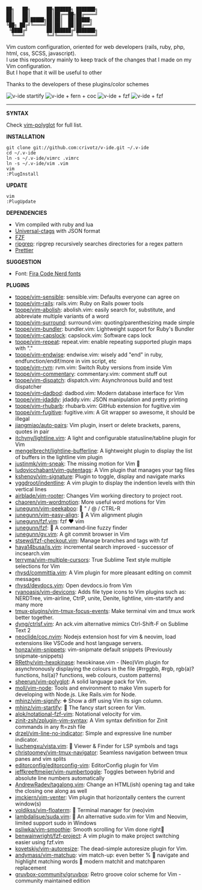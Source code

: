     ██╗   ██╗      ██╗██████╗ ███████╗  
    ██║   ██║      ██║██╔══██╗██╔════╝  
    ██║   ██║█████╗██║██║  ██║█████╗  
    ╚██╗ ██╔╝╚════╝██║██║  ██║██╔══╝  
     ╚████╔╝       ██║██████╔╝███████╗  
      ╚═══╝        ╚═╝╚═════╝ ╚══════╝  

Vim custom configuration, oriented for web developers (rails, ruby, php, html, css, SCSS, javascript).  
I use this repository mainly to keep track of the changes that I made on my Vim configuration.  
But I hope that it will be useful to other

Thanks to the developers of these plugins/color schemes

![v-ide startify](https://raw.githubusercontent.com/crivotz/v-ide/master/screenshots/v-ide_screenshot.png)
![v-ide + fern + coc](https://raw.githubusercontent.com/crivotz/v-ide/master/screenshots/v-ide_screenshot_1.png)
![v-ide + fzf ](https://raw.githubusercontent.com/crivotz/v-ide/master/screenshots/v-ide_screenshot_2.png)
![v-ide + fzf ](https://raw.githubusercontent.com/crivotz/v-ide/master/screenshots/v-ide_screenshot_3.png)

---

**SYNTAX**

Check [vim-polyglot](https://github.com/sheerun/vim-polyglot) for full list.  

**INSTALLATION**
```console
git clone git://github.com:crivotz/v-ide.git ~/.v-ide
cd ~/.v-ide
ln -s ~/.v-ide/vimrc .vimrc
ln -s ~/.v-ide/vim .vim
vim
:PlugInstall
```
**UPDATE**
```console
vim
:PlugUpdate
```
**DEPENDENCIES**

* Vim compiled with ruby and lua
* [Universal-ctags](https://github.com/universal-ctags/ctags) with JSON format
* [FZF](https://github.com/junegunn/fzf)
* [ripgrep](https://github.com/BurntSushi/ripgrep): ripgrep recursively searches directories for a regex pattern  
* [Prettier](https://prettier.io)

**SUGGESTION**

* Font: [Fira Code Nerd fonts](https://github.com/ryanoasis/nerd-fonts)

**PLUGINS**  

* [tpope/vim-sensible](https://github.com/tpope/vim-sensible): sensible.vim: Defaults everyone can agree on  
* [tpope/vim-rails](https://github.com/tpope/vim-rails): rails.vim: Ruby on Rails power tools  
* [tpope/vim-abolish](https://github.com/tpope/vim-abolish): abolish.vim: easily search for, substitute, and abbreviate multiple variants of a word  
* [tpope/vim-surround](https://github.com/tpope/vim-surround): surround.vim: quoting/parenthesizing made simple  
* [tpope/vim-bundler](https://github.com/tpope/vim-bundler): bundler.vim: Lightweight support for Ruby's Bundler  
* [tpope/vim-capslock](https://github.com/tpope/vim-capslock): capslock.vim: Software caps lock  
* [tpope/vim-repeat](https://github.com/tpope/vim-repeat): repeat.vim: enable repeating supported plugin maps with "."  
* [tpope/vim-endwise](https://github.com/tpope/vim-endwise): endwise.vim: wisely add "end" in ruby, endfunction/endif/more in vim script, etc  
* [tpope/vim-rvm](https://github.com/tpope/vim-rvm): rvm.vim: Switch Ruby versions from inside Vim  
* [tpope/vim-commentary](https://github.com/tpope/vim-commentary): commentary.vim: comment stuff out  
* [tpope/vim-dispatch](https://github.com/tpope/vim-dispatch): dispatch.vim: Asynchronous build and test dispatcher  
* [tpope/vim-dadbod](https://github.com/tpope/vim-dadbod): dadbod.vim: Modern database interface for Vim  
* [tpope/vim-jdaddy](https://github.com/tpope/vim-jdaddy): jdaddy.vim: JSON manipulation and pretty printing  
* [tpope/vim-rhubarb](https://github.com/tpope/vim-rhubarb): rhubarb.vim: GitHub extension for fugitive.vim  
* [tpope/vim-fugitive](https://github.com/tpope/vim-fugitive): fugitive.vim: A Git wrapper so awesome, it should be illegal  
* [jiangmiao/auto-pairs](https://github.com/jiangmiao/auto-pairs): Vim plugin, insert or delete brackets, parens, quotes in pair  
* [itchyny/lightline.vim](https://github.com/itchyny/lightline.vim): A light and configurable statusline/tabline plugin for Vim  
* [mengelbrecht/lightline-bufferline](https://github.com/mengelbrecht/lightline-bufferline): A lightweight plugin to display the list of buffers in the lightline vim plugin  
* [justinmk/vim-sneak](https://github.com/justinmk/vim-sneak): The missing motion for Vim 👟  
* [ludovicchabant/vim-gutentags](https://github.com/ludovicchabant/vim-gutentags): A Vim plugin that manages your tag files  
* [kshenoy/vim-signature](https://github.com/kshenoy/vim-signature): Plugin to toggle, display and navigate marks  
* [yggdroot/indentline](https://github.com/yggdroot/indentline): A vim plugin to display the indention levels with thin vertical lines  
* [airblade/vim-rooter](https://github.com/airblade/vim-rooter): Changes Vim working directory to project root.  
* [chaoren/vim-wordmotion](https://github.com/chaoren/vim-wordmotion): More useful word motions for Vim  
* [junegunn/vim-peekaboo](https://github.com/junegunn/vim-peekaboo): 👀 " / @ / CTRL-R  
* [junegunn/vim-easy-align](https://github.com/junegunn/vim-easy-align): 🌻 A Vim alignment plugin  
* [junegunn/fzf.vim](https://github.com/junegunn/fzf.vim): fzf ❤️ vim  
* [junegunn/fzf](https://github.com/junegunn/fzf): 🌸 A command-line fuzzy finder  
* [junegunn/gv.vim](https://github.com/junegunn/gv.vim): A git commit browser in Vim  
* [stsewd/fzf-checkout.vim](https://github.com/stsewd/fzf-checkout.vim): Manage branches and tags with fzf  
* [haya14busa/is.vim](https://github.com/haya14busa/is.vim): incremental search improved - successor of incsearch.vim  
* [terryma/vim-multiple-cursors](https://github.com/terryma/vim-multiple-cursors): True Sublime Text style multiple selections for Vim  
* [rhysd/committia.vim](https://github.com/rhysd/committia.vim): A Vim plugin for more pleasant editing on commit messages  
* [rhysd/devdocs.vim](https://github.com/rhysd/devdocs.vim): Open devdocs.io from Vim  
* [ryanoasis/vim-devicons](https://github.com/ryanoasis/vim-devicons): Adds file type icons to Vim plugins such as: NERDTree, vim-airline, CtrlP, unite, Denite, lightline, vim-startify and many more  
* [tmux-plugins/vim-tmux-focus-events](https://github.com/tmux-plugins/vim-tmux-focus-events): Make terminal vim and tmux work better together.  
* [dyng/ctrlsf.vim](https://github.com/dyng/ctrlsf.vim): An ack.vim alternative mimics Ctrl-Shift-F on Sublime Text 2  
* [neoclide/coc.nvim](https://github.com/neoclide/coc.nvim): Nodejs extension host for vim & neovim, load extensions like VSCode and host language servers.  
* [honza/vim-snippets](https://github.com/honza/vim-snippets): vim-snipmate default snippets (Previously snipmate-snippets)  
* [RRethy/vim-hexokinase](https://github.com/RRethy/vim-hexokinase): hexokinase.vim - (Neo)Vim plugin for asynchronously displaying the colours in the file (#rrggbb, #rgb, rgb(a)? functions, hsl(a)? functions, web colours, custom patterns)  
* [sheerun/vim-polyglot](https://github.com/sheerun/vim-polyglot): A solid language pack for Vim.  
* [moll/vim-node](https://github.com/moll/vim-node): Tools and environment to make Vim superb for developing with Node.js. Like Rails.vim for Node.  
* [mhinz/vim-signify](https://github.com/mhinz/vim-signify): ➕ Show a diff using Vim its sign column.  
* [mhinz/vim-startify](https://github.com/mhinz/vim-startify): 🔗 The fancy start screen for Vim.  
* [alok/notational-fzf-vim](https://github.com/alok/notational-fzf-vim): Notational velocity for vim.  
* [zinit-zsh/zplugin-vim-syntax](https://github.com/zinit-zsh/zplugin-vim-syntax): A Vim syntax definition for Zinit commands in any ft=zsh file  
* [drzel/vim-line-no-indicator](https://github.com/drzel/vim-line-no-indicator): Simple and expressive line number indicator.  
* [liuchengxu/vista.vim](https://github.com/liuchengxu/vista.vim): 🌵 Viewer & Finder for LSP symbols and tags  
* [christoomey/vim-tmux-navigator](https://github.com/christoomey/vim-tmux-navigator): Seamless navigation between tmux panes and vim splits  
* [editorconfig/editorconfig-vim](https://github.com/editorconfig/editorconfig-vim): EditorConfig plugin for Vim  
* [jeffkreeftmeijer/vim-numbertoggle](https://github.com/jeffkreeftmeijer/vim-numbertoggle): Toggles between hybrid and absolute line numbers automatically  
* [AndrewRadev/tagalong.vim](https://github.com/AndrewRadev/tagalong.vim): Change an HTML(ish) opening tag and take the closing one along as well  
* [jmckiern/vim-venter](https://github.com/jmckiern/vim-venter): Vim plugin that horizontally centers the current window(s)  
* [voldikss/vim-floaterm](https://github.com/voldikss/vim-floaterm): 🌟 Terminal manager for (neo)vim  
* [lambdalisue/suda.vim](https://github.com/lambdalisue/suda.vim): 🥪 An alternative sudo.vim for Vim and Neovim, limited support sudo in Windows  
* [psliwka/vim-smoothie](https://github.com/psliwka/vim-smoothie): Smooth scrolling for Vim done right🥤  
* [benwainwright/fzf-project](https://github.com/benwainwright/fzf-project): A vim plugin to make project switching easier using fzf.vim  
* [kovetskiy/vim-autoresize](https://github.com/kovetskiy/vim-autoresize): The dead-simple autoresize plugin for Vim.  
* [andymass/vim-matchup](https://github.com/andymass/vim-matchup): vim match-up: even better % 👊 navigate and highlight matching words 👊 modern matchit and matchparen replacement  
* [gruvbox-community/gruvbox](https://github.com/gruvbox-community/gruvbox): Retro groove color scheme for Vim - community maintained edition  
